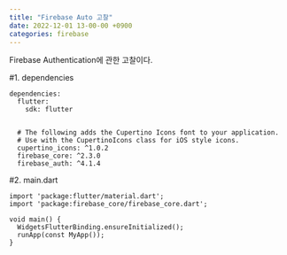 ```yaml
---
title: "Firebase Auto 고찰"
date: 2022-12-01 13-00-00 +0900
categories: firebase
---
```

Firebase Authentication에 관한 고찰이다.



#1. dependencies

```
dependencies:
  flutter:
    sdk: flutter


  # The following adds the Cupertino Icons font to your application.
  # Use with the CupertinoIcons class for iOS style icons.
  cupertino_icons: ^1.0.2
  firebase_core: ^2.3.0
  firebase_auth: ^4.1.4
```



#2. main.dart

```
import 'package:flutter/material.dart';
import 'package:firebase_core/firebase_core.dart';

void main() {
  WidgetsFlutterBinding.ensureInitialized();
  runApp(const MyApp());
}
```
